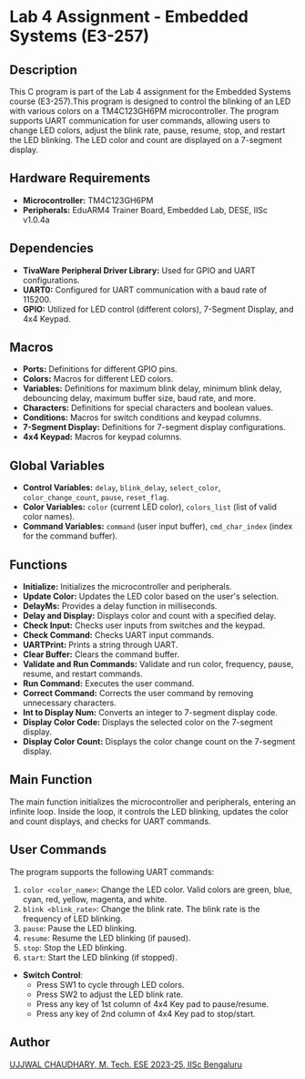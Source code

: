 # Lab 4 Assignment - Embedded Systems (E3-257)

## Description
This C program is part of the Lab 4 assignment for the Embedded Systems course (E3-257).This program is designed to control the blinking of an LED with various colors on a TM4C123GH6PM microcontroller. The program supports UART communication for user commands, allowing users to change LED colors, adjust the blink rate, pause, resume, stop, and restart the LED blinking. The LED color and count are displayed on a 7-segment display.

## Hardware Requirements
- **Microcontroller:** TM4C123GH6PM
- **Peripherals:** EduARM4 Trainer Board, Embedded Lab, DESE, IISc v1.0.4a

## Dependencies
- **TivaWare Peripheral Driver Library:** Used for GPIO and UART configurations.
- **UART0:** Configured for UART communication with a baud rate of 115200.
- **GPIO:** Utilized for LED control (different colors), 7-Segment Display, and 4x4 Keypad.

## Macros
- **Ports:** Definitions for different GPIO pins.
- **Colors:** Macros for different LED colors.
- **Variables:** Definitions for maximum blink delay, minimum blink delay, debouncing delay, maximum buffer size, baud rate, and more.
- **Characters:** Definitions for special characters and boolean values.
- **Conditions:** Macros for switch conditions and keypad columns.
- **7-Segment Display:** Definitions for 7-segment display configurations.
- **4x4 Keypad:** Macros for keypad columns.

## Global Variables
- **Control Variables:** `delay`, `blink_delay`, `select_color`, `color_change_count`, `pause`, `reset_flag`.
- **Color Variables:** `color` (current LED color), `colors_list` (list of valid color names).
- **Command Variables:** `command` (user input buffer), `cmd_char_index` (index for the command buffer).

## Functions
- **Initialize:** Initializes the microcontroller and peripherals.
- **Update Color:** Updates the LED color based on the user's selection.
- **DelayMs:** Provides a delay function in milliseconds.
- **Delay and Display:** Displays color and count with a specified delay.
- **Check Input:** Checks user inputs from switches and the keypad.
- **Check Command:** Checks UART input commands.
- **UARTPrint:** Prints a string through UART.
- **Clear Buffer:** Clears the command buffer.
- **Validate and Run Commands:** Validate and run color, frequency, pause, resume, and restart commands.
- **Run Command:** Executes the user command.
- **Correct Command:** Corrects the user command by removing unnecessary characters.
- **Int to Display Num:** Converts an integer to 7-segment display code.
- **Display Color Code:** Displays the selected color on the 7-segment display.
- **Display Color Count:** Displays the color change count on the 7-segment display.

## Main Function
The main function initializes the microcontroller and peripherals, entering an infinite loop. Inside the loop, it controls the LED blinking, updates the color and count displays, and checks for UART commands.

## User Commands
The program supports the following UART commands:
1. `color <color_name>`: Change the LED color. Valid colors are green, blue, cyan, red, yellow, magenta, and white.
2. `blink <blink_rate>`: Change the blink rate. The blink rate is the frequency of LED blinking.
3. `pause`: Pause the LED blinking.
4. `resume`: Resume the LED blinking (if paused).
5. `stop`: Stop the LED blinking.
6. `start`: Start the LED blinking (if stopped).

- **Switch Control**:
  - Press SW1 to cycle through LED colors.
  - Press SW2 to adjust the LED blink rate.
  - Press any key of 1st column of 4x4 Key pad to pause/resume.
  - Press any key of 2nd column of 4x4 Key pad to stop/start.

## Author

[UJJWAL CHAUDHARY, M. Tech. ESE 2023-25, IISc Bengaluru](https://www.linkedin.com/in/ujjwal-chaudhary-4436701aa/)